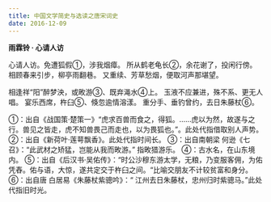```yaml
---
title: 中国文学简史与选读之唐宋词史
date: 2016-12-09
---
```


**雨霖铃 · 心请人访**

心请人访。免遭狐假①，涉我烟瘴。
所从鹤老龟长②，余花谢了，投闲行傍。
相顾春来引步，柳亭雨翻巷。
又重续、芳草愁烟，便取河声那堪望。

相逢祥“阳”醉梦泱，或畋游③、既弃渑水④上。
玉液不应兼进，殊不系、更无人唱。
宴乐西席，杵臼⑤、倏忽逾情溶漾。
重分手、垂钓曾约，去日朱藤杖⑥。

①：出自《战国策·楚策一》“虎求百兽而食之，得狐。……虎以为然，故遂与之行。兽见之皆走，虎不知兽畏己而走也，以为畏狐也。”。此处代指借取别人声势。
②：出自《新荷叶·莲萼飘香》。此处代指时间长。
③：出自南朝梁 何逊《七召》：“此武材之矫猛，岂能从我而畋游。” 指畋猎游乐。
④：古水名，在山东境内。
⑤：出自《后汉书·吴佑传》：“时公沙穆东游太学，无粮，乃变服客佣，为佑凭舂。佑与语，大惊，遂共定交于杵臼之间。“比喻交朋友不计较贫富和身分。
⑥：出自唐 白居易《朱藤杖紫骢吟》：“ 江州去日朱藤杖，忠州归时紫骢马。”此处代指旧时光。